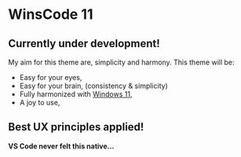 # WinsCode 11

## Currently under development!

My aim for this theme are, simplicity and harmony. This theme will be:

* Easy for your eyes,
* Easy for your brain, (consistency & simplicity)
* Fully harmonized with [Windows 11](https://www.microsoft.com/windows/windows-11),
* A joy to use,

## Best UX principles applied!

**VS Code never felt this native...**
